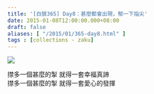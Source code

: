 ```yaml
---
title: '[白狼365] Day8：甚麼都會出現，郁一下指尖'
date: 2015-01-08T12:00:00.000+08:00
draft: false
aliases: [ "/2015/01/365-day8.html" ]
tags : [collections - zaku]
---
```


![](/images/zaku008.jpg)

㩒多一個甚麼的掣 就得一套幸福真諦  
㩒多一個甚麼的掣 就得一套愛心的發揮
